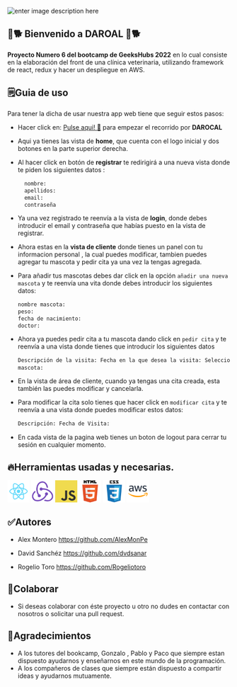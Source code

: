 ![enter image description here](https://www.cultture.com/pics/2018/04/maxresdefault_1.jpg)

## 🐾🐕 Bienvenido a DAROAL 🐾🐕

**Proyecto Numero 6 del bootcamp de GeeksHubs 2022** en lo cual consiste en la elaboración del front de una clínica veterinaria, utilizando framework de react, redux y hacer un despliegue en AWS.

## 🗒️Guia de uso

Para tener la dicha de usar nuestra app web tiene que seguir estos pasos:

- Hacer click en: [Pulse aqui! 🐾](https://desarrollo.droyy9h2p31qv.amplifyapp.com/) para empezar el recorrido por **DAROCAL**
- Aqui ya tienes las vista de **home**, que cuenta con el logo inicial y dos botones en la parte superior derecha.
- Al hacer click en botón de **registrar** te redirigirá a una nueva vista donde te piden los siguientes datos :

  ```
    nombre:
    apellidos:
    email:
    contraseña

  ```

- Ya una vez registrado te reenvía a la vista de **login**, donde debes introducir el email y contraseña que habías puesto en la vista de registrar.

- Ahora estas en la **vista de cliente** donde tienes un panel con tu informacion personal , la cual puedes modificar, tambien puedes agregar tu mascota y pedir cita ya una vez la tengas agregada.

- Para añadir tus mascotas debes dar click en la opción `añadir una nueva mascota` y te reenvía una vita donde debes introducir los siguientes datos:

  ```
  nombre mascota:
  peso:
  fecha de nacimiento:
  doctor:

  ```

- Ahora ya puedes pedir cita a tu mascota dando click en `pedir cita` y te reenvía a una vista donde tienes que introducir los siguientes datos

  ```html
  Descripción de la visita: Fecha en la que desea la visita: Selecciona tu
  mascota:
  ```

- En la vista de área de cliente, cuando ya tengas una cita creada, esta también las puedes modificar y cancelarla.
- Para modificar la cita solo tienes que hacer click en `modificar cita` y te reenvía a una vista donde puedes modificar estos datos:

  ```html
  Descripción: Fecha de Visita:
  ```

- En cada vista de la pagina web tienes un boton de logout para cerrar tu sesión en cualquier momento.

## **🔥Herramientas usadas y necesarias.**

<code><img  height="50"  src="https://raw.githubusercontent.com/github/explore/80688e429a7d4ef2fca1e82350fe8e3517d3494d/topics/react/react.png"></code> <code><img  height="50"  src="https://raw.githubusercontent.com/github/explore/80688e429a7d4ef2fca1e82350fe8e3517d3494d/topics/redux/redux.png"></code> <code><img  height="50"  src="https://raw.githubusercontent.com/github/explore/80688e429a7d4ef2fca1e82350fe8e3517d3494d/topics/javascript/javascript.png"></code> <code><img  height="50"  src="https://raw.githubusercontent.com/github/explore/80688e429a7d4ef2fca1e82350fe8e3517d3494d/topics/html/html.png"></code> <code><img  height="50"  src="https://raw.githubusercontent.com/github/explore/80688e429a7d4ef2fca1e82350fe8e3517d3494d/topics/css/css.png"></code>
<code><img  height="50"  src="https://raw.githubusercontent.com/github/explore/80688e429a7d4ef2fca1e82350fe8e3517d3494d/topics/aws/aws.png"></code>

## ✅Autores

- Alex Montero https://github.com/AlexMonPe

- David Sanchéz https://github.com/dvdsanar

- Rogelio Toro https://github.com/Rogeliotoro

## 🙋Colaborar

- Si deseas colaborar con éste proyecto u otro no dudes en contactar con nosotros o solicitar una pull request.

## 🙌Agradecimientos

- A los tutores del bookcamp, Gonzalo , Pablo y Paco que siempre estan dispuesto ayudarnos y enseñarnos en este mundo de la programación.
- A los compañeros de clases que siempre están dispuesto a compartir ideas y ayudarnos mutuamente.
